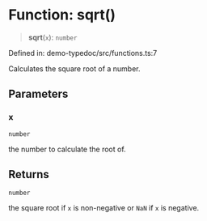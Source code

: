 # Function: sqrt()

> **sqrt**(`x`): `number`

Defined in: demo-typedoc/src/functions.ts:7

Calculates the square root of a number.

## Parameters

### x

`number`

the number to calculate the root of.

## Returns

`number`

the square root if `x` is non-negative or `NaN` if `x` is negative.
